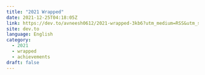 ```yaml
---
title: "2021 Wrapped"
date: 2021-12-25T04:18:05Z
link: https://dev.to/avneesh0612/2021-wrapped-3kb6?utm_medium=RSS&utm_source=news.12bit.vn
site: dev.to
language: English
category:
  - 2021
  - wrapped
  - achievements
draft: false
---
```

